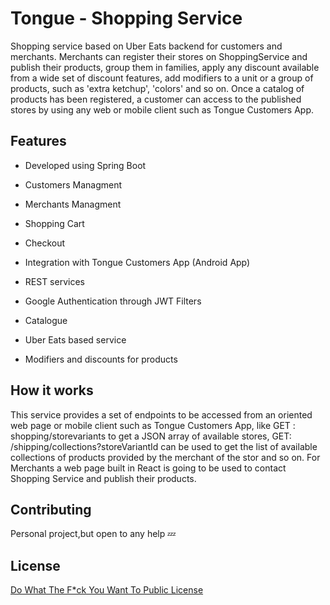 # Tongue - Shopping Service

Shopping service based on Uber Eats backend for customers and merchants. Merchants can register their stores on ShoppingService and publish their products, group them in families, apply any discount available from a wide set of discount features, add modifiers to a unit or a group of products, such as 'extra ketchup', 'colors' and so on. Once a catalog of products has been registered, a customer can access to the published stores by using any web or mobile client such as Tongue Customers App. 

## Features

- Developed using Spring Boot

- Customers Managment

- Merchants Managment

- Shopping Cart

- Checkout 

- Integration with Tongue Customers App (Android App)

- REST services

- Google Authentication through JWT Filters

- Catalogue

- Uber Eats based service

- Modifiers and discounts for products


## How it works

This service provides a set of endpoints to be accessed from an oriented web page or mobile client such as Tongue Customers App, like GET : shopping/storevariants to get a JSON array of available stores, GET: /shipping/collections?storeVariantId can be used to get the list of available collections of products provided by the merchant of the stor and so on. For Merchants a web page built in React is going to be used to contact Shopping Service and publish their products.

## Contributing
Personal project,but open to any help 💤

## License
[Do What The F*ck You Want To Public License](http://www.wtfpl.net/)

